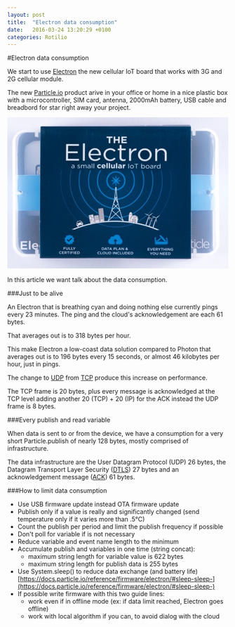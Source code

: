 ```yaml
---
layout: post
title:  "Electron data consumption"
date:   2016-03-24 13:20:29 +0100
categories: Rotilio
---
```

#Electron data consumption

We start to use [Electron](https://www.particle.io/cellular) the new cellular IoT board that works with 3G and 2G cellular module.

The new [Particle.io](https://www.particle.io) product arive in your office or home in a nice plastic box with a microcontroller, SIM card, antenna, 2000mAh battery, USB cable and breadbord for star right away your project.

![Electron](../img/post/electronpack.jpeg)

In this article we want talk about the data consumption.

###Just to be alive

An Electron that is breathing cyan and doing nothing else currently pings every 23 minutes. The ping and the cloud's acknowledgement are each 61 bytes. 

That averages out is to 318 bytes per hour.

This make Electron a low-coast data solution compared to Photon that averages out is to 196 bytes every 15 seconds, or almost 46 kilobytes per hour, just in pings.

The change  to [UDP](https://en.wikipedia.org/wiki/User_Datagram_Protocol) from [TCP](https://en.wikipedia.org/wiki/Transmission_Control_Protocol) produce this increase on performance.

The TCP frame is 20 bytes, plus every message is acknowledged at the TCP level adding another 20 (TCP) + 20 (IP) for the ACK instead the UDP frame is 8 bytes. 


###Every publish and read variable 

When data is sent to or from the device, we have a consumption for a very short Particle.publish of nearly 128 bytes, mostly comprised of infrastructure.

The data infrastructure are the User Datagram Protocol (UDP) 26 bytes, the Datagram Transport Layer Security ([DTLS](https://en.wikipedia.org/wiki/Datagram_Transport_Layer_Security)) 27 bytes and an acknowledgement message ([ACK](https://en.wikipedia.org/wiki/Acknowledgement_(data_networks))) 61 bytes.

###How to limit data consumption

- Use USB firmware update instead OTA firmware update
- Publish only if a value is really and significantly changed (send temperature only if it varies more than .5°C)
- Count the publish per period and limit the publish frequency if possible
- Don't poll for variable if is not necessary
- Reduce variable and event name length to the minimum
- Accumulate publish and variables in one time (string concat):
	- maximum string length for variable value is 622 bytes
	- maximum string length for publish data is 255 bytes
- Use System.sleep() to reduce data exchange (and battery life) [https://docs.particle.io/reference/firmware/electron/#sleep-sleep-](https://docs.particle.io/reference/firmware/electron/#sleep-sleep-)
- If possible write firmware with this two guide lines:
	- work even if in offline mode (ex: if data limit reached, Electron goes offline)
	- work with local algorithm if you can, to avoid dialog with the cloud

